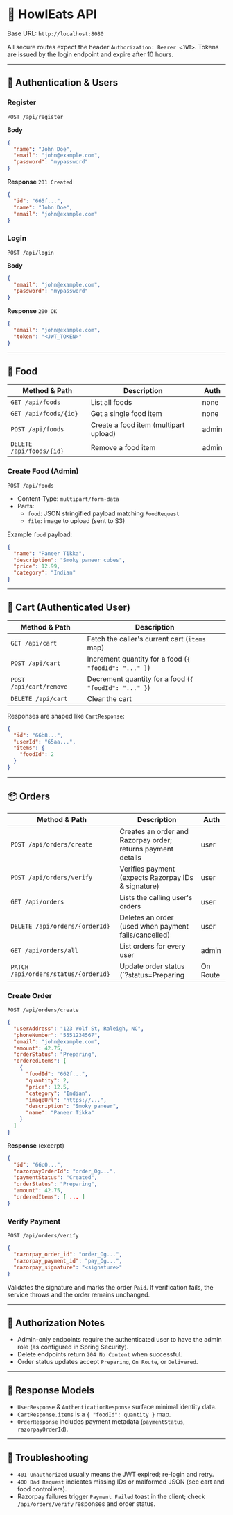 # 📘 HowlEats API

Base URL: `http://localhost:8080`

All secure routes expect the header `Authorization: Bearer <JWT>`. Tokens are issued by the login endpoint and expire after 10 hours.

---

## 🔐 Authentication & Users

### Register
```http
POST /api/register
```
**Body**
```json
{
  "name": "John Doe",
  "email": "john@example.com",
  "password": "mypassword"
}
```
**Response** `201 Created`
```json
{
  "id": "665f...",
  "name": "John Doe",
  "email": "john@example.com"
}
```

### Login
```http
POST /api/login
```
**Body**
```json
{
  "email": "john@example.com",
  "password": "mypassword"
}
```
**Response** `200 OK`
```json
{
  "email": "john@example.com",
  "token": "<JWT_TOKEN>"
}
```

---

## 🍔 Food

| Method & Path            | Description                              | Auth |
|-------------------------|------------------------------------------|------|
| `GET /api/foods`        | List all foods                           | none |
| `GET /api/foods/{id}`   | Get a single food item                   | none |
| `POST /api/foods`       | Create a food item (multipart upload)    | admin|
| `DELETE /api/foods/{id}`| Remove a food item                       | admin|

### Create Food (Admin)
`POST /api/foods`

- Content-Type: `multipart/form-data`
- Parts:
  - `food`: JSON stringified payload matching `FoodRequest`
  - `file`: image to upload (sent to S3)

Example `food` payload:
```json
{
  "name": "Paneer Tikka",
  "description": "Smoky paneer cubes",
  "price": 12.99,
  "category": "Indian"
}
```

---

## 🛒 Cart (Authenticated User)

| Method & Path            | Description                                       |
|-------------------------|---------------------------------------------------|
| `GET /api/cart`         | Fetch the caller's current cart (`items` map)     |
| `POST /api/cart`        | Increment quantity for a food (`{ "foodId": "..." }`) |
| `POST /api/cart/remove` | Decrement quantity for a food (`{ "foodId": "..." }`) |
| `DELETE /api/cart`      | Clear the cart                                    |

Responses are shaped like `CartResponse`:
```json
{
  "id": "66b8...",
  "userId": "65aa...",
  "items": {
    "foodId": 2
  }
}
```

---

## 📦 Orders

| Method & Path                        | Description                                                         | Auth |
|-------------------------------------|---------------------------------------------------------------------|------|
| `POST /api/orders/create`           | Creates an order and Razorpay order; returns payment details        | user |
| `POST /api/orders/verify`           | Verifies payment (expects Razorpay IDs & signature)                 | user |
| `GET /api/orders`                   | Lists the calling user's orders                                     | user |
| `DELETE /api/orders/{orderId}`      | Deletes an order (used when payment fails/cancelled)                | user |
| `GET /api/orders/all`               | List orders for every user                                          | admin|
| `PATCH /api/orders/status/{orderId}`| Update order status (`?status=Preparing|On Route|Delivered`)        | admin|

### Create Order
`POST /api/orders/create`
```json
{
  "userAddress": "123 Wolf St, Raleigh, NC",
  "phoneNumber": "5551234567",
  "email": "john@example.com",
  "amount": 42.75,
  "orderStatus": "Preparing",
  "orderedItems": [
    {
      "foodId": "662f...",
      "quantity": 2,
      "price": 12.5,
      "category": "Indian",
      "imageUrl": "https://...",
      "description": "Smoky paneer",
      "name": "Paneer Tikka"
    }
  ]
}
```
**Response** (excerpt)
```json
{
  "id": "66c0...",
  "razorpayOrderId": "order_Og...",
  "paymentStatus": "Created",
  "orderStatus": "Preparing",
  "amount": 42.75,
  "orderedItems": [ ... ]
}
```

### Verify Payment
`POST /api/orders/verify`
```json
{
  "razorpay_order_id": "order_Og...",
  "razorpay_payment_id": "pay_Og...",
  "razorpay_signature": "<signature>"
}
```
Validates the signature and marks the order `Paid`. If verification fails, the service throws and the order remains unchanged.

---

## 🔐 Authorization Notes
- Admin-only endpoints require the authenticated user to have the admin role (as configured in Spring Security).
- Delete endpoints return `204 No Content` when successful.
- Order status updates accept `Preparing`, `On Route`, or `Delivered`.

---

## 🧾 Response Models
- `UserResponse` & `AuthenticationResponse` surface minimal identity data.
- `CartResponse.items` is a `{ "foodId": quantity }` map.
- `OrderResponse` includes payment metadata (`paymentStatus`, `razorpayOrderId`).

---

## 🧭 Troubleshooting
- `401 Unauthorized` usually means the JWT expired; re-login and retry.
- `400 Bad Request` indicates missing IDs or malformed JSON (see cart and food controllers).
- Razorpay failures trigger `Payment Failed` toast in the client; check `/api/orders/verify` responses and order status.
